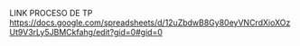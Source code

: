 LINK PROCESO DE TP
https://docs.google.com/spreadsheets/d/12uZbdwB8Gy80eyVNCrdXioXOzUt9V3rLy5JBMCkfahg/edit?gid=0#gid=0
